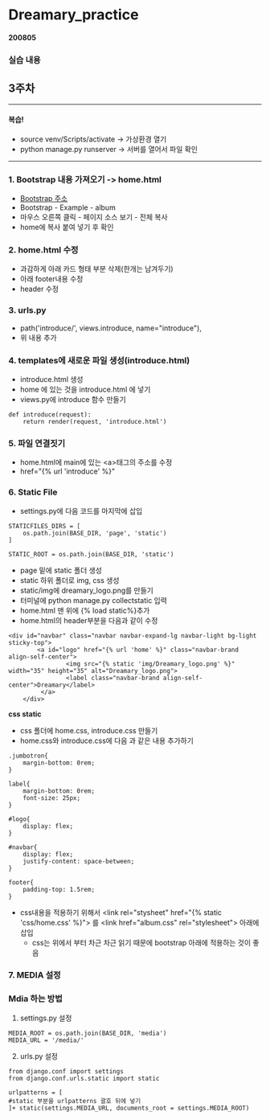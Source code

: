 # Dreamary_practice

#### 200805

### 실습 내용

## 3주차

----------------
#### 복습!
- source venv/Scripts/activate -> 가상환경 열기
- python manage.py runserver -> 서버를 열어서 파일 확인
----------------

### 1. Bootstrap 내용 가져오기 -> home.html
- [Bootstrap 주소](https://getbootstrap.com/)
- Bootstrap - Example - album
- 마우스 오른쪽 클릭 - 페이지 소스 보기 - 전체 복사
- home에 복사 붙여 넣기 후 확인

### 2. home.html 수정
- 과감하게 아래 카드 형태 부분 삭제(한개는 남겨두기)
- 아래 footer내용 수정
- header 수정

### 3. urls.py
- path('introduce/', views.introduce, name="introduce"),
- 위 내용 추가

### 4. templates에 새로운 파일 생성(introduce.html)
- introduce.html 생성
- home 에 있는 것을 introduce.html 에 넣기
- views.py에 introduce 함수 만들기
<pre><code>def introduce(request):
    return render(request, 'introduce.html')</code></pre>

### 5. 파일 연결짓기
- home.html에 main에 있는 \<a>태그의 주소를 수정
- href="{% url 'introduce' %}"

### 6. Static File
- settings.py에 다음 코드를 마지막에 삽입
<pre><code>STATICFILES_DIRS = [
    os.path.join(BASE_DIR, 'page', 'static')
]

STATIC_ROOT = os.path.join(BASE_DIR, 'static')</code></pre>
- page 밑에 static 폴더 생성
- static 하위 폴더로 img, css 생성
- static/img에 dreamary_logo.png를 만들기
- 터미널에 python manage.py collectstatic 입력
- home.html 맨 위에 {% load static%}추가
- home.html의 header부분을 다음과 같이 수정
~~~
<div id="navbar" class="navbar navbar-expand-lg navbar-light bg-light sticky-top">
        <a id="logo" href="{% url 'home' %}" class="navbar-brand align-self-center">
                <img src="{% static 'img/Dreamary_logo.png' %}" width="35" height="35" alt="Dreamary_logo.png">
                <label class="navbar-brand align-self-center">Dreamary</label>
         </a>
    </div>
~~~

**css static**
- css 폴더에 home.css, introduce.css 만들기
- home.css와 introduce.css에 다음 과 같은 내용 추가하기
```
.jumbotron{
    margin-bottom: 0rem;
}

label{
    margin-bottom: 0rem;
    font-size: 25px;
}

#logo{
    display: flex;
}

#navbar{
    display: flex;
    justify-content: space-between;
}

footer{
    padding-top: 1.5rem;
}
```
- css내용을 적용하기 위해서 
  \<link rel="stysheet" href="{% static 'css/home.css' %}"> 를 \<link href="album.css" rel="stylesheet"> 아래에 삽입
    - css는 위에서 부터 차근 차근 읽기 때문에 bootstrap 아래에 적용하는 것이 좋음
  
### 7. MEDIA 설정
### Mdia 하는 방법
1. settings.py 설정
```
MEDIA_ROOT = os.path.join(BASE_DIR, 'media')
MEDIA_URL = '/media/'
```
2. urls.py 설정
```
from django.conf import settings
from django.conf.urls.static import static

urlpatterns = [
#static 부분을 urlpatterns 괄호 뒤에 넣기
]+ static(settings.MEDIA_URL, documents_root = settings.MEDIA_ROOT)
```